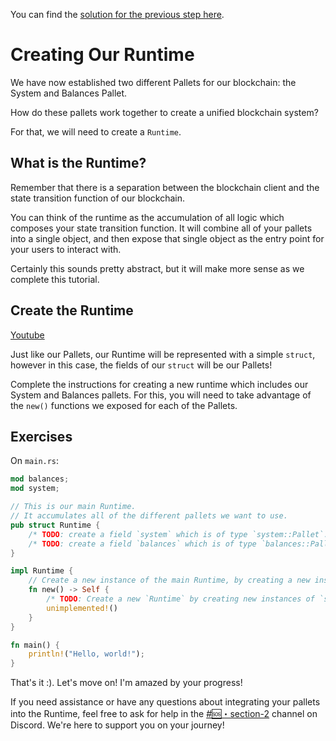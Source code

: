 You can find the [solution for the previous step here](https://gist.github.com/nomadbitcoin/4d41571e1155cb262c116e88b185bcd3).

# Creating Our Runtime

We have now established two different Pallets for our blockchain: the System and Balances Pallet.

How do these pallets work together to create a unified blockchain system?

For that, we will need to create a `Runtime`.

## What is the Runtime?

Remember that there is a separation between the blockchain client and the state transition function of our blockchain.

You can think of the runtime as the accumulation of all logic which composes your state transition function. It will combine all of your pallets into a single object, and then expose that single object as the entry point for your users to interact with.

Certainly this sounds pretty abstract, but it will make more sense as we complete this tutorial.

## Create the Runtime

[Youtube](https://www.youtube.com/watch?v=KwyeSU0wl_w)

Just like our Pallets, our Runtime will be represented with a simple `struct`, however in this case, the fields of our `struct` will be our Pallets!

Complete the instructions for creating a new runtime which includes our System and Balances pallets. For this, you will need to take advantage of the `new()` functions we exposed for each of the Pallets.

## Exercises

On `main.rs`:

```rust
mod balances;
mod system;

// This is our main Runtime.
// It accumulates all of the different pallets we want to use.
pub struct Runtime {
	/* TODO: create a field `system` which is of type `system::Pallet`. */
	/* TODO: create a field `balances` which is of type `balances::Pallet`. */
}

impl Runtime {
	// Create a new instance of the main Runtime, by creating a new instance of each pallet.
	fn new() -> Self {
		/* TODO: Create a new `Runtime` by creating new instances of `system` and `balances`. */
		unimplemented!()
	}
}

fn main() {
	println!("Hello, world!");
}
```

That's it :). Let's move on! I'm amazed by your progress!

If you need assistance or have any questions about integrating your pallets into the Runtime, feel free to ask for help in the [#🆘・section-2](https://discord.com/channels/898706705779687435/980905562566967427) channel on Discord. We're here to support you on your journey! 